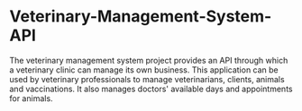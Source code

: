 # Veterinary-Management-System-API
The veterinary management system project provides an API through which a veterinary clinic can manage its own business. This application can be used by veterinary professionals to manage veterinarians, clients, animals and vaccinations. It also manages doctors' available days and appointments for animals.
